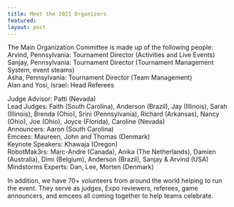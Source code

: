 ```yaml
---
title: Meet the 2021 Organizers
featured:
layout: post
---
```

<p>The Main Organization Committee is made up of the following people:

<br>
Arvind, Pennsylvania: Tournament Director (Activities and Live Events)<br>
Sanjay, Pennsylvania: Tournament Director (Tournament Management System, event steams)<br>
Asha, Pennsylvania: Tournament Director (Team Management)<br>
Alan and Yosi, Israel: Head Referees<br>
</p>

<p>
Judge Advisor: Patti (Nevada)<br>
Lead Judges: Faith (South Carolina), Anderson (Brazil), Jay (Illinois), Sarah (Illinois), Brenda (Ohio), Srini (Pennsylvania), Richard (Arkansas), Nancy (Ohio), Joe (Ohio), Joyce (Florida), Caroline (Nevada)<br>
Announcers: Aaron (South Carolina) <br>
Emcees: Maureen, John and Thomas (Denmark)<br>
Keynote Speakers: Khawaja (Oregon)<br>
RobotMak3rs: Marc-Andre (Canada), Anika (The Netherlands), Damien (Australia), Dimi (Belgium), Anderson (Brazil), Sanjay & Arvind (USA)<br>
Mindstorms Experts: Dan, Lee, Morten (Denmark)
</p>

<p> In addition, we have 70+ volunteers from around the world helping to run the event. They serve as judges, Expo reviewers, referees, game announcers, and emcees all coming together to help teams celebrate.
</p>
